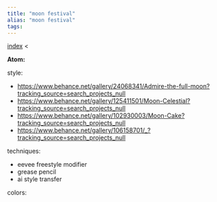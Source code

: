 ```yaml
---
title: "moon festival"
alias: "moon festival"
tags: 
---
```


[index](/.md) < 

**Atom:** 

style:
- https://www.behance.net/gallery/24068341/Admire-the-full-moon?tracking_source=search_projects_null
- https://www.behance.net/gallery/125411501/Moon-Celestial?tracking_source=search_projects_null
- https://www.behance.net/gallery/102930003/Moon-Cake?tracking_source=search_projects_null
- https://www.behance.net/gallery/106158701/_?tracking_source=search_projects_null

techniques:
- eevee freestyle modifier
- grease pencil
- ai style transfer

colors:

